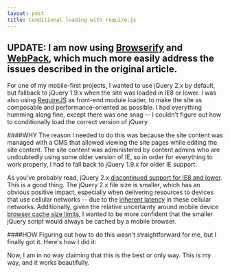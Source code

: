 ```yaml
---
layout: post
title: Conditional loading with require.js
---
```


**UPDATE**:
I am now using [Browserify](http://browserify.org/) and [WebPack](http://webpack.github.io/), which much more easily address the issues described in the original article.
---

For one of my mobile-first projects, I wanted to use jQuery 2.x by default, but fallback to jQuery 1.9.x when the site was loaded in IE8 or lower. I was also using [RequireJS](http://requirejs.org/) as front-end module loader, to make the site as composable and performance-oriented as possible. I had everything humming along fine, except there was one snag -- I couldn't figure out how to conditionally load the correct version of jQuery.

####WHY
The reason I needed to do this was because the site content was managed with a CMS that allowed viewing the site pages while editing the site content. The site content was administered by content admins who are undoubtedly using some older version of IE, so in order for everything to work properly, I had to fall back to jQuery 1.9.x for older IE support.

As you've probably read, jQuery 2.x [discontinued support for IE8 and lower](http://blog.jquery.com/2013/04/18/jquery-2-0-released/). This is a good thing. The jQuery 2.x file size is smaller, which has an obvious positive impact, especially when delivering resources to devices that use cellular networks -- due to the [inherent latency](http://calendar.perfplanet.com/2012/latency-in-mobile-networks-the-missing-link/) in these cellular networks. Additionally, given the relative uncertainty around mobile device [browser cache size limits](http://www.html5rocks.com/en/tutorials/offline/quota-research/), I wanted to be more confident that the smaller jQuery script would always be cached by a mobile browser.

####HOW
Figuring out how to do this wasn't straightforward for me, but I finally got it. Here's how I did it:

<script src="https://gist.github.com/askesian/6e05daa443ca1955ea32.js"></script>

Now, I am in no way claiming that this is the best or only way. This is my way, and it works beautifully.
